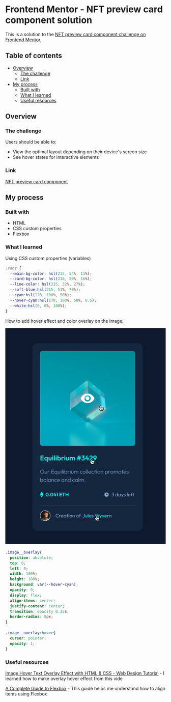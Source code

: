 # Frontend Mentor - NFT preview card component solution

This is a solution to the [NFT preview card component challenge on Frontend Mentor](https://www.frontendmentor.io/challenges/nft-preview-card-component-SbdUL_w0U). 

## Table of contents

- [Overview](#overview)
  - [The challenge](#the-challenge)
  - [Link](#link)
- [My process](#my-process)
  - [Built with](#built-with)
  - [What I learned](#what-i-learned)
  - [Useful resources](#useful-resources)

## Overview

### The challenge

Users should be able to:

- View the optimal layout depending on their device's screen size
- See hover states for interactive elements

### Link

[NFT preview card component](https://erinchocolate2.netlify.app/)

## My process

### Built with

- HTML
- CSS custom properties
- Flexbox

### What I learned

Using CSS custom properties (variables)

```css
:root {
  --main-bg-color: hsl(217, 54%, 11%);
  --card-bg-color: hsl(216, 50%, 16%);
  --line-color: hsl(215, 32%, 27%);
  --soft-blue:hsl(215, 51%, 70%);
  --cyan:hsl(178, 100%, 50%);
  --hover-cyan:hsl(178, 100%, 50%, 0.5);
  --white:hsl(0, 0%, 100%);
}
```

How to add hover effect and color overlay on the image:

![hover-effect](https://github.com/erinchocolate/frontend-mentor-challenge/blob/master/nft-preview-card-component/hover.png)

```css
.image__overlay{
  position: absolute;
  top: 0;
  left: 0;
  width: 100%;
  height: 100%;
  background: var(--hover-cyan);
  opacity: 0;
  display: flex;
  align-items: center;
  justify-content: center;
  transition: opacity 0.25s;
  border-radius: 8px;
}

.image__overlay:hover{
  cursor: pointer;
  opacity: 1;
}
```

### Useful resources

[Image Hover Text Overlay Effect with HTML & CSS - Web Design Tutorial](https://www.youtube.com/watch?v=exb2ab72Xhs) - I learned how to make overlay hover effect from this vide

[A Complete Guide to Flexbox](https://css-tricks.com/snippets/css/a-guide-to-flexbox/) - This guide helps me understand how to align items using Flexbox



